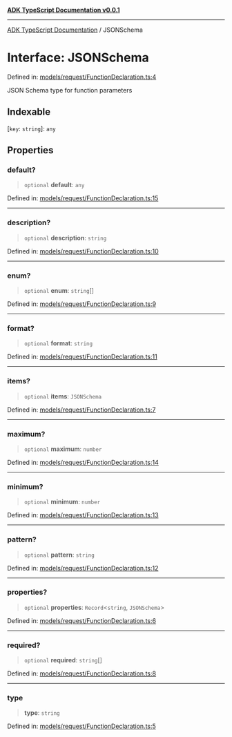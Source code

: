 [**ADK TypeScript Documentation v0.0.1**](../README.md)

***

[ADK TypeScript Documentation](../globals.md) / JSONSchema

# Interface: JSONSchema

Defined in: [models/request/FunctionDeclaration.ts:4](https://github.com/pontus-devoteam/adk-typescript/blob/debe65286edf8e899c3500f5b5966544d2447b8d/src/models/request/FunctionDeclaration.ts#L4)

JSON Schema type for function parameters

## Indexable

\[`key`: `string`\]: `any`

## Properties

### default?

> `optional` **default**: `any`

Defined in: [models/request/FunctionDeclaration.ts:15](https://github.com/pontus-devoteam/adk-typescript/blob/debe65286edf8e899c3500f5b5966544d2447b8d/src/models/request/FunctionDeclaration.ts#L15)

***

### description?

> `optional` **description**: `string`

Defined in: [models/request/FunctionDeclaration.ts:10](https://github.com/pontus-devoteam/adk-typescript/blob/debe65286edf8e899c3500f5b5966544d2447b8d/src/models/request/FunctionDeclaration.ts#L10)

***

### enum?

> `optional` **enum**: `string`[]

Defined in: [models/request/FunctionDeclaration.ts:9](https://github.com/pontus-devoteam/adk-typescript/blob/debe65286edf8e899c3500f5b5966544d2447b8d/src/models/request/FunctionDeclaration.ts#L9)

***

### format?

> `optional` **format**: `string`

Defined in: [models/request/FunctionDeclaration.ts:11](https://github.com/pontus-devoteam/adk-typescript/blob/debe65286edf8e899c3500f5b5966544d2447b8d/src/models/request/FunctionDeclaration.ts#L11)

***

### items?

> `optional` **items**: `JSONSchema`

Defined in: [models/request/FunctionDeclaration.ts:7](https://github.com/pontus-devoteam/adk-typescript/blob/debe65286edf8e899c3500f5b5966544d2447b8d/src/models/request/FunctionDeclaration.ts#L7)

***

### maximum?

> `optional` **maximum**: `number`

Defined in: [models/request/FunctionDeclaration.ts:14](https://github.com/pontus-devoteam/adk-typescript/blob/debe65286edf8e899c3500f5b5966544d2447b8d/src/models/request/FunctionDeclaration.ts#L14)

***

### minimum?

> `optional` **minimum**: `number`

Defined in: [models/request/FunctionDeclaration.ts:13](https://github.com/pontus-devoteam/adk-typescript/blob/debe65286edf8e899c3500f5b5966544d2447b8d/src/models/request/FunctionDeclaration.ts#L13)

***

### pattern?

> `optional` **pattern**: `string`

Defined in: [models/request/FunctionDeclaration.ts:12](https://github.com/pontus-devoteam/adk-typescript/blob/debe65286edf8e899c3500f5b5966544d2447b8d/src/models/request/FunctionDeclaration.ts#L12)

***

### properties?

> `optional` **properties**: `Record`\<`string`, `JSONSchema`\>

Defined in: [models/request/FunctionDeclaration.ts:6](https://github.com/pontus-devoteam/adk-typescript/blob/debe65286edf8e899c3500f5b5966544d2447b8d/src/models/request/FunctionDeclaration.ts#L6)

***

### required?

> `optional` **required**: `string`[]

Defined in: [models/request/FunctionDeclaration.ts:8](https://github.com/pontus-devoteam/adk-typescript/blob/debe65286edf8e899c3500f5b5966544d2447b8d/src/models/request/FunctionDeclaration.ts#L8)

***

### type

> **type**: `string`

Defined in: [models/request/FunctionDeclaration.ts:5](https://github.com/pontus-devoteam/adk-typescript/blob/debe65286edf8e899c3500f5b5966544d2447b8d/src/models/request/FunctionDeclaration.ts#L5)
